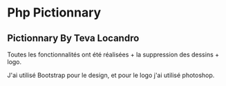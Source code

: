 # Php Pictionnary

## Pictionnary By Teva Locandro

Toutes les fonctionnalités ont été réalisées + la suppression des dessins + logo.

J'ai utilisé Bootstrap pour le design, et pour le logo j'ai utilisé photoshop.

